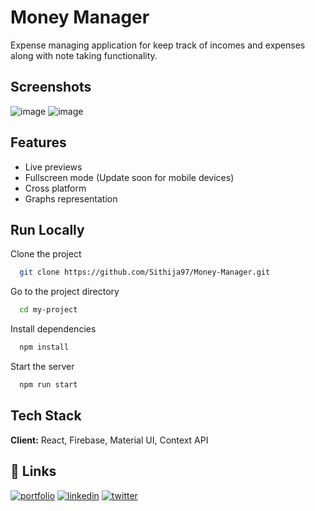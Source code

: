 
# Money Manager

 Expense managing application for keep track of incomes and
expenses along with note taking functionality.


## Screenshots
![image](https://user-images.githubusercontent.com/55422887/148630039-64b95bab-f364-402d-bfe1-b9f9d7ba7a18.png)
![image](https://user-images.githubusercontent.com/55422887/148629991-a82d21de-e706-4371-b401-b69cf30ad31d.png)


## Features

- Live previews
- Fullscreen mode (Update soon for mobile devices)
- Cross platform
- Graphs representation


## Run Locally

Clone the project

```bash
  git clone https://github.com/Sithija97/Money-Manager.git
```

Go to the project directory

```bash
  cd my-project
```

Install dependencies

```bash
  npm install
```

Start the server

```bash
  npm run start
```


## Tech Stack

**Client:** React, Firebase, Material UI, Context API
<!-- 
**Server:** Node, Express -->


## 🔗 Links
[![portfolio](https://img.shields.io/badge/my_portfolio-000?style=for-the-badge&logo=ko-fi&logoColor=white)](https://sithija97.github.io/)
[![linkedin](https://img.shields.io/badge/linkedin-0A66C2?style=for-the-badge&logo=linkedin&logoColor=white)](https://www.linkedin.com/in/sithijashehara/)
[![twitter](https://img.shields.io/badge/twitter-1DA1F2?style=for-the-badge&logo=twitter&logoColor=white)](https://twitter.com/Sithijashehara)

